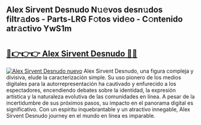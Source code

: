 ## Alex Sirvent Desnudo N𝚞𝚎vos desn𝚞dos filtr𝚊dos - Parts-LRG F𝚘tos vid𝚎o - C𝚘ntenido atr𝚊ctivo YwS1m

# <h2><a href="http://mbd0ylh.tromn.icu/?c=Alex+Sirvent+Desnudo">🔗👉👉👉 Alex Sirvent Desnudo 🔗🔗</a></h2>

[![Alex Sirvent Desnudo nuevo](https://i.imgur.com/pEAQMta.gif)](http://mbd0ylh.tromn.icu/?c=Alex+Sirvent+Desnudo)
Alex Sirvent Desnudo, una figura compleja y divisiva, elude la caracterización simple. Su uso pionero de los medios digitales para la autorrepresentación ha cautivado y enfurecido a los espectadores, encendiendo debates sobre la identidad, la expresión artística y la naturaleza evolutiva de las comunidades en línea. A pesar de la incertidumbre de sus próximos pasos, su impacto en el panorama digital es significativo. Con un espíritu inquebrantable y un atractivo innegable, Alex Sirvent Desnudo journey en el mundo en línea es imparable.
